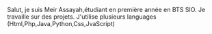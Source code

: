Salut, je suis Meir Assayah,étudiant en première année en BTS SIO.
Je travaille sur des projets.
J'utilise plusieurs languages (Html,Php,Java,Python,Css,JvaScript)

